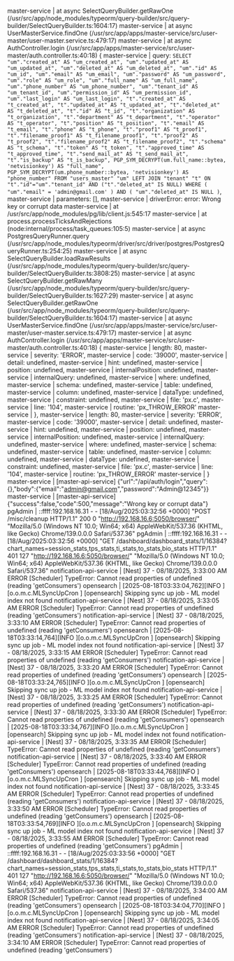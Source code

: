 master-service            |     at async SelectQueryBuilder.getRawOne (/usr/src/app/node_modules/typeorm/query-builder/src/query-builder/SelectQueryBuilder.ts:1604:17)
master-service            |     at async UserMasterService.findOne (/usr/src/app/apps/master-service/src/user-master/user-master.service.ts:479:17)
master-service            |     at async AuthController.login (/usr/src/app/apps/master-service/src/user-master/auth.controller.ts:40:18) {
master-service            |   query: `SELECT "um"."created_at" AS "um_created_at", "um"."updated_at" AS "um_updated_at", "um"."deleted_at" AS "um_deleted_at", "um"."id" AS "um_id", "um"."email" AS "um_email", "um"."password" AS "um_password", "um"."role" AS "um_role", "um"."full_name" AS "um_full_name", "um"."phone_number" AS "um_phone_number", "um"."tenant_id" AS "um_tenant_id", "um"."permission_id" AS "um_permission_id", "um"."last_login" AS "um_last_login", "t"."created_at" AS "t_created_at", "t"."updated_at" AS "t_updated_at", "t"."deleted_at" AS "t_deleted_at", "t"."id" AS "t_id", "t"."organization" AS "t_organization", "t"."department" AS "t_department", "t"."operator" AS "t_operator", "t"."position" AS "t_position", "t"."email" AS "t_email", "t"."phone" AS "t_phone", "t"."proof1" AS "t_proof1", "t"."filename_proof1" AS "t_filename_proof1", "t"."proof2" AS "t_proof2", "t"."filename_proof2" AS "t_filename_proof2", "t"."schema" AS "t_schema", "t"."token" AS "t_token", "t"."approved_time" AS "t_approved_time", "t"."send_mail_at" AS "t_send_mail_at", "t"."is_backup" AS "t_is_backup", PGP_SYM_DECRYPT(um.full_name::bytea, 'netvisionkey') AS "full_name", PGP_SYM_DECRYPT(um.phone_number::bytea, 'netvisionkey') AS "phone_number" FROM "users_master" "um" LEFT JOIN "tenant" "t" ON "t"."id"="um"."tenant_id" AND ("t"."deleted_at" IS NULL) WHERE ( "um"."email" = 'admin@gmail.com' ) AND ( "um"."deleted_at" IS NULL )`,
master-service            |   parameters: [],
master-service            |   driverError: error: Wrong key or corrupt data
master-service            |       at /usr/src/app/node_modules/pg/lib/client.js:545:17
master-service            |       at process.processTicksAndRejections (node:internal/process/task_queues:105:5)
master-service            |       at async PostgresQueryRunner.query (/usr/src/app/node_modules/typeorm/driver/src/driver/postgres/PostgresQueryRunner.ts:254:25)
master-service            |       at async SelectQueryBuilder.loadRawResults (/usr/src/app/node_modules/typeorm/query-builder/src/query-builder/SelectQueryBuilder.ts:3808:25)
master-service            |       at async SelectQueryBuilder.getRawMany (/usr/src/app/node_modules/typeorm/query-builder/src/query-builder/SelectQueryBuilder.ts:1627:29)
master-service            |       at async SelectQueryBuilder.getRawOne (/usr/src/app/node_modules/typeorm/query-builder/src/query-builder/SelectQueryBuilder.ts:1604:17)
master-service            |       at async UserMasterService.findOne (/usr/src/app/apps/master-service/src/user-master/user-master.service.ts:479:17)
master-service            |       at async AuthController.login (/usr/src/app/apps/master-service/src/user-master/auth.controller.ts:40:18) {
master-service            |     length: 80,
master-service            |     severity: 'ERROR',
master-service            |     code: '39000',
master-service            |     detail: undefined,
master-service            |     hint: undefined,
master-service            |     position: undefined,
master-service            |     internalPosition: undefined,
master-service            |     internalQuery: undefined,
master-service            |     where: undefined,
master-service            |     schema: undefined,
master-service            |     table: undefined,
master-service            |     column: undefined,
master-service            |     dataType: undefined,
master-service            |     constraint: undefined,
master-service            |     file: 'px.c',
master-service            |     line: '104',
master-service            |     routine: 'px_THROW_ERROR'
master-service            |   },
master-service            |   length: 80,
master-service            |   severity: 'ERROR',
master-service            |   code: '39000',
master-service            |   detail: undefined,
master-service            |   hint: undefined,
master-service            |   position: undefined,
master-service            |   internalPosition: undefined,
master-service            |   internalQuery: undefined,
master-service            |   where: undefined,
master-service            |   schema: undefined,
master-service            |   table: undefined,
master-service            |   column: undefined,
master-service            |   dataType: undefined,
master-service            |   constraint: undefined,
master-service            |   file: 'px.c',
master-service            |   line: '104',
master-service            |   routine: 'px_THROW_ERROR'
master-service            | }
master-service            | [master-api-service] {"url":"/api/auth/login","query":{},"body":{"email":"admin@gmail.com","password":"Admin@12345"}}
master-service            | [master-api-service] {"success":false,"code":500,"message":"Wrong key or corrupt data"}
pgAdmin                   | ::ffff:192.168.16.31 - - [18/Aug/2025:03:32:56 +0000] "POST /misc/cleanup HTTP/1.1" 200 0 "http://192.168.16.6:5050/browser/" "Mozilla/5.0 (Windows NT 10.0; Win64; x64) AppleWebKit/537.36 (KHTML, like Gecko) Chrome/139.0.0.0 Safari/537.36"
pgAdmin                   | ::ffff:192.168.16.31 - - [18/Aug/2025:03:32:56 +0000] "GET /dashboard/dashboard_stats/1/16384?chart_names=session_stats,tps_stats,ti_stats,to_stats,bio_stats HTTP/1.1" 401 127 "http://192.168.16.6:5050/browser/" "Mozilla/5.0 (Windows NT 10.0; Win64; x64) AppleWebKit/537.36 (KHTML, like Gecko) Chrome/139.0.0.0 Safari/537.36"
notification-api-service  | [Nest] 37  - 08/18/2025, 3:33:00 AM   ERROR [Scheduler] TypeError: Cannot read properties of undefined (reading 'getConsumers')
opensearch                | [2025-08-18T03:33:04,762][INFO ][o.o.m.c.MLSyncUpCron     ] [opensearch] Skipping sync up job - ML model index not found
notification-api-service  | [Nest] 37  - 08/18/2025, 3:33:05 AM   ERROR [Scheduler] TypeError: Cannot read properties of undefined (reading 'getConsumers')
notification-api-service  | [Nest] 37  - 08/18/2025, 3:33:10 AM   ERROR [Scheduler] TypeError: Cannot read properties of undefined (reading 'getConsumers')
opensearch                | [2025-08-18T03:33:14,764][INFO ][o.o.m.c.MLSyncUpCron     ] [opensearch] Skipping sync up job - ML model index not found
notification-api-service  | [Nest] 37  - 08/18/2025, 3:33:15 AM   ERROR [Scheduler] TypeError: Cannot read properties of undefined (reading 'getConsumers')
notification-api-service  | [Nest] 37  - 08/18/2025, 3:33:20 AM   ERROR [Scheduler] TypeError: Cannot read properties of undefined (reading 'getConsumers')
opensearch                | [2025-08-18T03:33:24,765][INFO ][o.o.m.c.MLSyncUpCron     ] [opensearch] Skipping sync up job - ML model index not found
notification-api-service  | [Nest] 37  - 08/18/2025, 3:33:25 AM   ERROR [Scheduler] TypeError: Cannot read properties of undefined (reading 'getConsumers')
notification-api-service  | [Nest] 37  - 08/18/2025, 3:33:30 AM   ERROR [Scheduler] TypeError: Cannot read properties of undefined (reading 'getConsumers')
opensearch                | [2025-08-18T03:33:34,767][INFO ][o.o.m.c.MLSyncUpCron     ] [opensearch] Skipping sync up job - ML model index not found
notification-api-service  | [Nest] 37  - 08/18/2025, 3:33:35 AM   ERROR [Scheduler] TypeError: Cannot read properties of undefined (reading 'getConsumers')
notification-api-service  | [Nest] 37  - 08/18/2025, 3:33:40 AM   ERROR [Scheduler] TypeError: Cannot read properties of undefined (reading 'getConsumers')
opensearch                | [2025-08-18T03:33:44,768][INFO ][o.o.m.c.MLSyncUpCron     ] [opensearch] Skipping sync up job - ML model index not found
notification-api-service  | [Nest] 37  - 08/18/2025, 3:33:45 AM   ERROR [Scheduler] TypeError: Cannot read properties of undefined (reading 'getConsumers')
notification-api-service  | [Nest] 37  - 08/18/2025, 3:33:50 AM   ERROR [Scheduler] TypeError: Cannot read properties of undefined (reading 'getConsumers')
opensearch                | [2025-08-18T03:33:54,769][INFO ][o.o.m.c.MLSyncUpCron     ] [opensearch] Skipping sync up job - ML model index not found
notification-api-service  | [Nest] 37  - 08/18/2025, 3:33:55 AM   ERROR [Scheduler] TypeError: Cannot read properties of undefined (reading 'getConsumers')
pgAdmin                   | ::ffff:192.168.16.31 - - [18/Aug/2025:03:33:56 +0000] "GET /dashboard/dashboard_stats/1/16384?chart_names=session_stats,tps_stats,ti_stats,to_stats,bio_stats HTTP/1.1" 401 127 "http://192.168.16.6:5050/browser/" "Mozilla/5.0 (Windows NT 10.0; Win64; x64) AppleWebKit/537.36 (KHTML, like Gecko) Chrome/139.0.0.0 Safari/537.36"
notification-api-service  | [Nest] 37  - 08/18/2025, 3:34:00 AM   ERROR [Scheduler] TypeError: Cannot read properties of undefined (reading 'getConsumers')
opensearch                | [2025-08-18T03:34:04,770][INFO ][o.o.m.c.MLSyncUpCron     ] [opensearch] Skipping sync up job - ML model index not found
notification-api-service  | [Nest] 37  - 08/18/2025, 3:34:05 AM   ERROR [Scheduler] TypeError: Cannot read properties of undefined (reading 'getConsumers')
notification-api-service  | [Nest] 37  - 08/18/2025, 3:34:10 AM   ERROR [Scheduler] TypeError: Cannot read properties of undefined (reading 'getConsumers')
